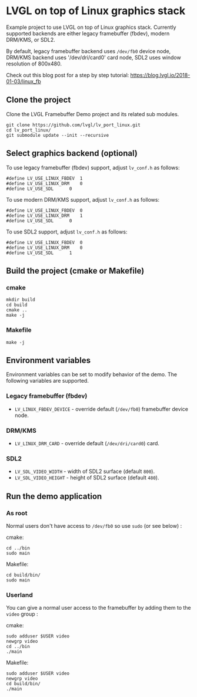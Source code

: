 # LVGL on top of Linux graphics stack

Example project to use LVGL on top of Linux graphics stack.
Currently supported backends are either legacy framebuffer
(fbdev), modern DRM/KMS, or SDL2.

By default, legacy framebuffer backend uses `/dev/fb0` device node,
DRM/KMS backend uses '/dev/dri/card0' card node, SDL2 uses window
resolution of 800x480.

Check out this blog post for a step by step tutorial:
https://blog.lvgl.io/2018-01-03/linux_fb

## Clone the project

Clone the LVGL Framebuffer Demo project and its related sub modules.

```
git clone https://github.com/lvgl/lv_port_linux.git
cd lv_port_linux/
git submodule update --init --recursive
```

## Select graphics backend (optional)

To use legacy framebuffer (fbdev) support, adjust `lv_conf.h` as follows:
```
#define LV_USE_LINUX_FBDEV	1
#define LV_USE_LINUX_DRM	0
#define LV_USE_SDL		0
```

To use modern DRM/KMS support, adjust `lv_conf.h` as follows:
```
#define LV_USE_LINUX_FBDEV	0
#define LV_USE_LINUX_DRM	1
#define LV_USE_SDL		0
```

To use SDL2 support, adjust `lv_conf.h` as follows:
```
#define LV_USE_LINUX_FBDEV	0
#define LV_USE_LINUX_DRM	0
#define LV_USE_SDL		1
```

## Build the project (cmake or Makefile)

### cmake

```
mkdir build
cd build 
cmake ..
make -j
```

### Makefile

```
make -j
```

## Environment variables

Environment variables can be set to modify behavior of the demo.
The following variables are supported.

### Legacy framebuffer (fbdev)

- `LV_LINUX_FBDEV_DEVICE` - override default (`/dev/fb0`) framebuffer device node.

### DRM/KMS

- `LV_LINUX_DRM_CARD` - override default (`/dev/dri/card0`) card.

### SDL2

- `LV_SDL_VIDEO_WIDTH` - width of SDL2 surface (default `800`).
- `LV_SDL_VIDEO_HEIGHT` - height of SDL2 surface (default `480`).

## Run the demo application

### As root

Normal users don't have access to `/dev/fb0` so use `sudo` (or see below) : 

cmake:
```
cd ../bin
sudo main
```

Makefile:
```
cd build/bin/
sudo main
```

### Userland

You can give a normal user access to the framebuffer by adding them to the `video` group : 


cmake:
```
sudo adduser $USER video
newgrp video
cd ../bin
./main
```

Makefile:
```
sudo adduser $USER video
newgrp video
cd build/bin/
./main
```
